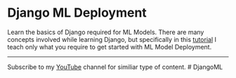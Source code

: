 # Django ML Deployment

Learn the basics of Django required for ML Models. There are many concepts involved while learning Django, but specifically in this <a href="https://youtu.be/rNhVBv0i4os">tutorial</a> I teach
only what you require to get started with ML Model Deployment.

<hr>

Subscribe to my <a href="https://www.youtube.com/c/RaunakJoshi">YouTube</a> channel for similiar type of content.
#   D j a n g o M L  
 